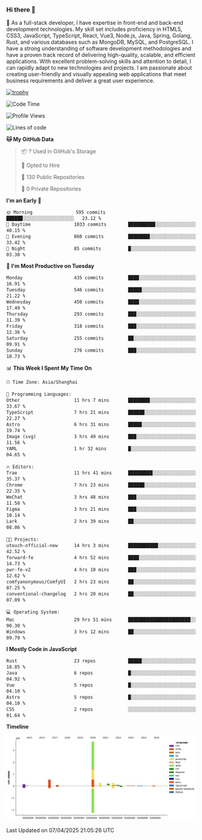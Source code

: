 ### Hi there 👋

🌱 As a full-stack developer, I have expertise in front-end and back-end development technologies. My skill set includes proficiency in HTML5, CSS3, JavaScript, TypeScript, React, Vue3, Node.js, Java, Spring, Golang, Rust, and various databases such as MongoDB, MySQL, and PostgreSQL. I have a strong understanding of software development methodologies and have a proven track record of delivering high-quality, scalable, and efficient applications. With excellent problem-solving skills and attention to detail, I can rapidly adapt to new technologies and projects. I am passionate about creating user-friendly and visually appealing web applications that meet business requirements and deliver a great user experience.

[![trophy](https://github-profile-trophy.vercel.app/?username=elton&rank=SECRET,SSS,SS,S,AAA,AA,A&theme=onedark&no-frame=true&margin-w=10)](https://github.com/ryo-ma/github-profile-trophy)

<!--START_SECTION:waka-->
![Code Time](http://img.shields.io/badge/Code%20Time-1%2C494%20hrs%2018%20mins-blue)

![Profile Views](http://img.shields.io/badge/Profile%20Views-0-blue)

![Lines of code](https://img.shields.io/badge/From%20Hello%20World%20I%27ve%20Written-5.6%20million%20lines%20of%20code-blue)

**🐱 My GitHub Data** 

> 📦 ? Used in GitHub's Storage 
 > 
> 💼 Opted to Hire
 > 
> 📜 130 Public Repositories 
 > 
> 🔑 0 Private Repositories 
 > 
**I'm an Early 🐤** 

```text
🌞 Morning                595 commits         ██████░░░░░░░░░░░░░░░░░░░   23.12 % 
🌆 Daytime                1033 commits        ██████████░░░░░░░░░░░░░░░   40.15 % 
🌃 Evening                860 commits         ████████░░░░░░░░░░░░░░░░░   33.42 % 
🌙 Night                  85 commits          █░░░░░░░░░░░░░░░░░░░░░░░░   03.30 % 
```
📅 **I'm Most Productive on Tuesday** 

```text
Monday                   435 commits         ████░░░░░░░░░░░░░░░░░░░░░   16.91 % 
Tuesday                  546 commits         █████░░░░░░░░░░░░░░░░░░░░   21.22 % 
Wednesday                450 commits         ████░░░░░░░░░░░░░░░░░░░░░   17.49 % 
Thursday                 293 commits         ███░░░░░░░░░░░░░░░░░░░░░░   11.39 % 
Friday                   318 commits         ███░░░░░░░░░░░░░░░░░░░░░░   12.36 % 
Saturday                 255 commits         ██░░░░░░░░░░░░░░░░░░░░░░░   09.91 % 
Sunday                   276 commits         ███░░░░░░░░░░░░░░░░░░░░░░   10.73 % 
```


📊 **This Week I Spent My Time On** 

```text
🕑︎ Time Zone: Asia/Shanghai

💬 Programming Languages: 
Other                    11 hrs 7 mins       ████████░░░░░░░░░░░░░░░░░   33.67 % 
TypeScript               7 hrs 21 mins       ██████░░░░░░░░░░░░░░░░░░░   22.27 % 
Astro                    6 hrs 31 mins       █████░░░░░░░░░░░░░░░░░░░░   19.74 % 
Image (svg)              3 hrs 49 mins       ███░░░░░░░░░░░░░░░░░░░░░░   11.56 % 
YAML                     1 hr 32 mins        █░░░░░░░░░░░░░░░░░░░░░░░░   04.65 % 

🔥 Editors: 
Trae                     11 hrs 41 mins      █████████░░░░░░░░░░░░░░░░   35.37 % 
Chrome                   7 hrs 23 mins       ██████░░░░░░░░░░░░░░░░░░░   22.35 % 
WeChat                   3 hrs 48 mins       ███░░░░░░░░░░░░░░░░░░░░░░   11.50 % 
Figma                    3 hrs 21 mins       ███░░░░░░░░░░░░░░░░░░░░░░   10.14 % 
Lark                     2 hrs 39 mins       ██░░░░░░░░░░░░░░░░░░░░░░░   08.06 % 

🐱‍💻 Projects: 
utouch-official-new      14 hrs 3 mins       ███████████░░░░░░░░░░░░░░   42.52 % 
forward-fe               4 hrs 52 mins       ████░░░░░░░░░░░░░░░░░░░░░   14.73 % 
pwr-fe-v2                4 hrs 10 mins       ███░░░░░░░░░░░░░░░░░░░░░░   12.62 % 
comfyanonymous/ComfyUI   2 hrs 23 mins       ██░░░░░░░░░░░░░░░░░░░░░░░   07.25 % 
conventional-changelog   2 hrs 20 mins       ██░░░░░░░░░░░░░░░░░░░░░░░   07.09 % 

💻 Operating System: 
Mac                      29 hrs 51 mins      ███████████████████████░░   90.30 % 
Windows                  3 hrs 12 mins       ██░░░░░░░░░░░░░░░░░░░░░░░   09.70 % 
```

**I Mostly Code in JavaScript** 

```text
Rust                     23 repos            █████░░░░░░░░░░░░░░░░░░░░   18.85 % 
Java                     6 repos             █░░░░░░░░░░░░░░░░░░░░░░░░   04.92 % 
Vue                      5 repos             █░░░░░░░░░░░░░░░░░░░░░░░░   04.10 % 
Astro                    5 repos             █░░░░░░░░░░░░░░░░░░░░░░░░   04.10 % 
CSS                      2 repos             ░░░░░░░░░░░░░░░░░░░░░░░░░   01.64 % 
```



**Timeline**

![Lines of Code chart](https://raw.githubusercontent.com/elton/elton/main/assets/bar_graph.png)


 Last Updated on 07/04/2025 21:05:26 UTC
<!--END_SECTION:waka-->

<!--
**elton/elton** is a ✨ _special_ ✨ repository because its `README.md` (this file) appears on your GitHub profile.

Here are some ideas to get you started:

- 🔭 I’m currently working on ...
- 🌱 I’m currently learning ...
- 👯 I’m looking to collaborate on ...
- 🤔 I’m looking for help with ...
- 💬 Ask me about ...
- 📫 How to reach me: ...
- 😄 Pronouns: ...
- ⚡ Fun fact: ...
-->
